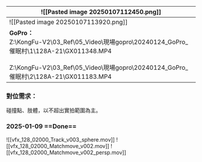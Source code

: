 
| ![[Pasted image 20250107112450.png]]                                                                                                                                               |
| ---------------------------------------------------------------------------------------------------------------------------------------------------------------------------------- |
| ![[Pasted image 20250107113920.png]]                                                                                                                                               |
| **GoPro：**<br>Z:\KongFu-V2\03_Ref\05_Video\現場gopro\20240124_GoPro_催眠村\1\128A-21\GX011348.MP4<br><br>Z:\KongFu-V2\03_Ref\05_Video\現場gopro\20240124_GoPro_催眠村\2\128A-21\GX011183.MP4 |
### 對位需求：
碰撞點、肢體，以不超出實拍範圍為主。

### 2025-01-09 ==Done==
![[vfx_128_02000_Track_v003_sphere.mov]]
![[vfx_128_02000_Matchmove_v002.mov]]
![[vfx_128_02000_Matchmove_v002_persp.mov]]

